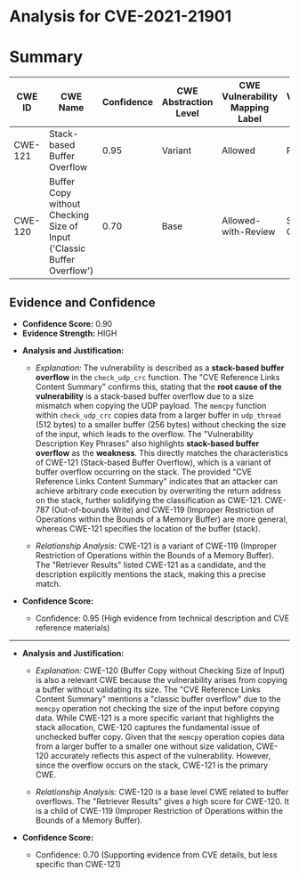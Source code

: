 # Analysis for CVE-2021-21901

# Summary
| CWE ID | CWE Name | Confidence | CWE Abstraction Level | CWE Vulnerability Mapping Label | CWE-Vulnerability Mapping Notes |
|---|---|---|---|---|---|
| CWE-121 | Stack-based Buffer Overflow | 0.95 | Variant | Allowed | Primary CWE |
| CWE-120 | Buffer Copy without Checking Size of Input ('Classic Buffer Overflow') | 0.70 | Base | Allowed-with-Review | Secondary Candidate |

## Evidence and Confidence

*   **Confidence Score:** 0.90
*   **Evidence Strength:** HIGH

- **Analysis and Justification:**  
  - *Explanation:* The vulnerability is described as a **stack-based buffer overflow** in the `check_udp_crc` function. The "CVE Reference Links Content Summary" confirms this, stating that the **root cause of the vulnerability** is a stack-based buffer overflow due to a size mismatch when copying the UDP payload. The `memcpy` function within `check_udp_crc` copies data from a larger buffer in `udp_thread` (512 bytes) to a smaller buffer (256 bytes) without checking the size of the input, which leads to the overflow. The "Vulnerability Description Key Phrases" also highlights **stack-based buffer overflow** as the **weakness**. This directly matches the characteristics of CWE-121 (Stack-based Buffer Overflow), which is a variant of buffer overflow occurring on the stack. The provided "CVE Reference Links Content Summary" indicates that an attacker can achieve arbitrary code execution by overwriting the return address on the stack, further solidifying the classification as CWE-121. CWE-787 (Out-of-bounds Write) and CWE-119 (Improper Restriction of Operations within the Bounds of a Memory Buffer) are more general, whereas CWE-121 specifies the location of the buffer (stack).

  - *Relationship Analysis:* CWE-121 is a variant of CWE-119 (Improper Restriction of Operations within the Bounds of a Memory Buffer). The "Retriever Results" listed CWE-121 as a candidate, and the description explicitly mentions the stack, making this a precise match.

- **Confidence Score:**
  - Confidence: 0.95 (High evidence from technical description and CVE reference materials)

---

- **Analysis and Justification:**  
  - *Explanation:* CWE-120 (Buffer Copy without Checking Size of Input) is also a relevant CWE because the vulnerability arises from copying a buffer without validating its size. The "CVE Reference Links Content Summary" mentions a "classic buffer overflow" due to the `memcpy` operation not checking the size of the input before copying data. While CWE-121 is a more specific variant that highlights the stack allocation, CWE-120 captures the fundamental issue of unchecked buffer copy. Given that the `memcpy` operation copies data from a larger buffer to a smaller one without size validation, CWE-120 accurately reflects this aspect of the vulnerability. However, since the overflow occurs on the stack, CWE-121 is the primary CWE.

  - *Relationship Analysis:* CWE-120 is a base level CWE related to buffer overflows. The "Retriever Results" gives a high score for CWE-120. It is a child of CWE-119 (Improper Restriction of Operations within the Bounds of a Memory Buffer).

- **Confidence Score:**
  - Confidence: 0.70 (Supporting evidence from CVE details, but less specific than CWE-121)